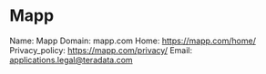
# Mapp

Name: Mapp
Domain: mapp.com
Home: https://mapp.com/home/
Privacy_policy: https://mapp.com/privacy/
Email: applications.legal@teradata.com
